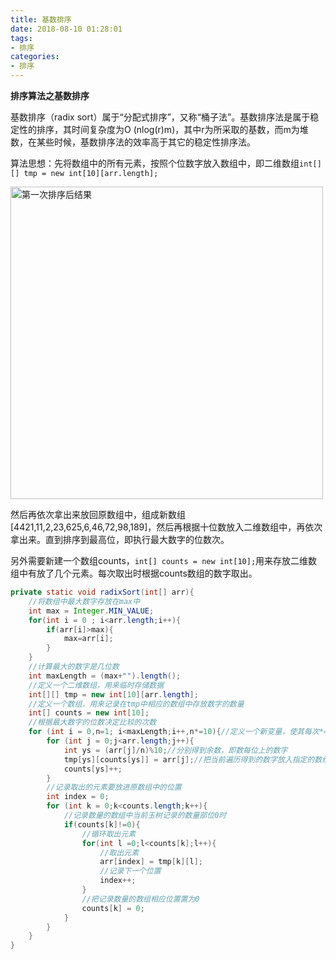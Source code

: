 ```yaml
---
title: 基数排序
date: 2018-08-10 01:28:01
tags:
- 排序
categories:
- 排序
---
```


**排序算法之基数排序**

<!--more-->

基数排序（radix sort）属于“分配式排序”，又称“桶子法”。基数排序法是属于稳定性的排序，其时间复杂度为O (nlog(r)m)，其中r为所采取的基数，而m为堆数，在某些时候，基数排序法的效率高于其它的稳定性排序法。

算法思想：先将数组中的所有元素，按照个位数字放入数组中，即二维数组`int[][] tmp = new int[10][arr.length];`

<img src="http://img.cdn.lemenk.top/p1.png"  alt="第一次排序后结果" width="500" height=""/>

然后再依次拿出来放回原数组中，组成新数组[4421,11,2,23,625,6,46,72,98,189]，然后再根据十位数放入二维数组中，再依次拿出来。直到排序到最高位，即执行最大数字的位数次。

另外需要新建一个数组counts，`int[] counts = new int[10];`用来存放二维数组中有放了几个元素。每次取出时根据counts数组的数字取出。

```java
private static void radixSort(int[] arr){
    //将数组中最大数字存放在max中
    int max = Integer.MIN_VALUE;
    for(int i = 0 ; i<arr.length;i++){
        if(arr[i]>max){
            max=arr[i];
        }
    }
    //计算最大的数字是几位数
    int maxLength = (max+"").length();
    //定义一个二维数组，用来临时存储数据
    int[][] tmp = new int[10][arr.length];
    //定义一个数组，用来记录在tmp中相应的数组中存放数字的数量
    int[] counts = new int[10];
    //根据最大数字的位数决定比较的次数
    for (int i = 0,n=1; i<maxLength;i++,n*=10){//定义一个新变量，使其每次*=10
        for (int j = 0;j<arr.length;j++){
            int ys = (arr[j]/n)%10;//分别得到余数，即数每位上的数字
            tmp[ys][counts[ys]] = arr[j];//把当前遍历得到的数字放入指定的数组中
            counts[ys]++;
        }
        //记录取出的元素要放进原数组中的位置
        int index = 0;
        for (int k = 0;k<counts.length;k++){
            //记录数量的数组中当前玉树记录的数量部位0时
            if(counts[k]!=0){
                //循环取出元素
                for(int l =0;l<counts[k];l++){
                    //取出元素
                    arr[index] = tmp[k][l];
                    //记录下一个位置
                    index++;
                }
                //把记录数量的数组相应位置置为0
                counts[k] = 0;
            }
        }
    }
}
```

